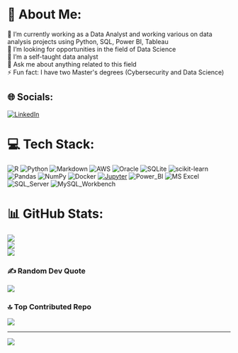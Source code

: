 # 💫 About Me:
🔭 I’m currently working as a Data Analyst and working various on data analysis projects using Python, SQL, Power BI, Tableau<br>👯 I’m looking for opportunities in the field of Data Science<br>🌱 I’m a self-taught data analyst<br>💬 Ask me about anything related to this field<br>⚡ Fun fact: I have two Master's degrees (Cybersecurity and Data Science)


## 🌐 Socials:
[![LinkedIn](https://img.shields.io/badge/LinkedIn-%230077B5.svg?logo=linkedin&logoColor=white)](https://linkedin.com/in/sumaiya-mahmud03) 

# 💻 Tech Stack:
![R](https://img.shields.io/badge/r-%23276DC3.svg?style=for-the-badge&logo=r&logoColor=white) ![Python](https://img.shields.io/badge/python-3670A0?style=for-the-badge&logo=python&logoColor=ffdd54) ![Markdown](https://img.shields.io/badge/markdown-%23000000.svg?style=for-the-badge&logo=markdown&logoColor=white) ![AWS](https://img.shields.io/badge/AWS-%23FF9900.svg?style=for-the-badge&logo=amazon-aws&logoColor=white) ![Oracle](https://img.shields.io/badge/Oracle-F80000?style=for-the-badge&logo=oracle&logoColor=white) ![SQLite](https://img.shields.io/badge/sqlite-%2307405e.svg?style=for-the-badge&logo=sqlite&logoColor=white) ![scikit-learn](https://img.shields.io/badge/scikit--learn-%23F7931E.svg?style=for-the-badge&logo=scikit-learn&logoColor=white) ![Pandas](https://img.shields.io/badge/pandas-%23150458.svg?style=for-the-badge&logo=pandas&logoColor=white) ![NumPy](https://img.shields.io/badge/numpy-%23013243.svg?style=for-the-badge&logo=numpy&logoColor=white) ![Docker](https://img.shields.io/badge/docker-%230db7ed.svg?style=for-the-badge&logo=docker&logoColor=white) [![Jupyter](https://img.shields.io/badge/Jupyter-violet?style=for-the-badge&logo=Jupyter)](https://jupyter.org/try) ![Power_BI](https://img.shields.io/badge/PowerBI-blue?style=for-the-badge&logo=Power_BI) ![MS Excel](https://img.shields.io/badge/Excel-green?style=for-the-badge&logo=Excel) ![SQL_Server](https://img.shields.io/badge/SQL_Server-red?style=for-the-badge&logo=SQL_Server)  ![MySQL_Workbench](https://img.shields.io/badge/MySQL_Workbench-red?style=for-the-badge&logo=MySQL_Workbench)


# 📊 GitHub Stats:
![](https://github-readme-stats.vercel.app/api?username=sumaiyamahmud&theme=dark&hide_border=false&include_all_commits=false&count_private=false)<br/>
![](https://github-readme-streak-stats.herokuapp.com/?user=sumaiyamahmud&theme=dark&hide_border=false)<br/>
![](https://github-readme-stats.vercel.app/api/top-langs/?username=sumaiyamahmud&theme=dark&hide_border=false&include_all_commits=false&count_private=false&layout=compact)

### ✍️ Random Dev Quote
![](https://quotes-github-readme.vercel.app/api?type=horizontal&theme=radical)

### 🔝 Top Contributed Repo
![](https://github-contributor-stats.vercel.app/api?username=sumaiyamahmud&limit=5&theme=dark&combine_all_yearly_contributions=true)

---
[![](https://visitcount.itsvg.in/api?id=sumaiyamahmud&icon=0&color=0)](https://visitcount.itsvg.in)

<!-- Proudly created with GPRM ( https://gprm.itsvg.in ) -->
